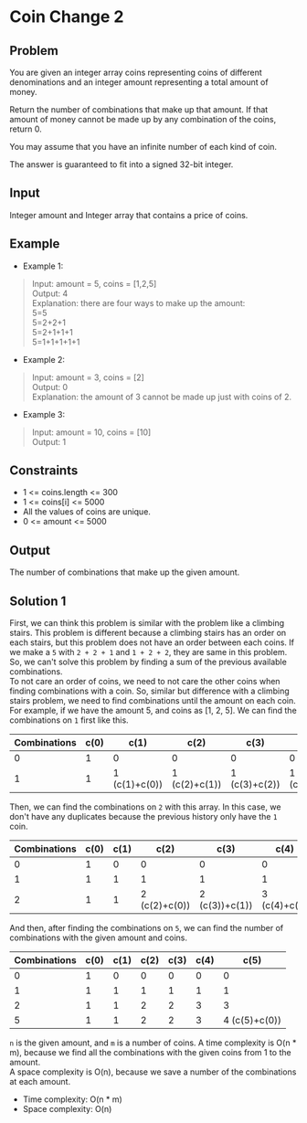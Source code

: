 # Coin Change 2

## Problem

You are given an integer array coins representing coins of different denominations and an integer amount representing a total amount of money.

Return the number of combinations that make up that amount. If that amount of money cannot be made up by any combination of the coins, return 0.

You may assume that you have an infinite number of each kind of coin.

The answer is guaranteed to fit into a signed 32-bit integer.

## Input

Integer amount and Integer array that contains a price of coins.

## Example

- Example 1:

>Input: amount = 5, coins = [1,2,5]  
Output: 4  
Explanation: there are four ways to make up the amount:  
5=5  
5=2+2+1  
5=2+1+1+1  
5=1+1+1+1+1

- Example 2:

>Input: amount = 3, coins = [2]  
Output: 0  
Explanation: the amount of 3 cannot be made up just with coins of 2.

- Example 3:

>Input: amount = 10, coins = [10]  
Output: 1

## Constraints

- 1 <= coins.length <= 300
- 1 <= coins[i] <= 5000
- All the values of coins are unique.
- 0 <= amount <= 5000

## Output

The number of combinations that make up the given amount.

## Solution 1

First, we can think this problem is similar with the problem like a climbing stairs. This problem is different because a climbing stairs has an order on each stairs, but this problem does not have an order between each coins. If we make a `5` with `2 + 2 + 1` and `1 + 2 + 2`, they are same in this problem. So, we can't solve this problem by finding a sum of the previous available combinations.  
To not care an order of coins, we need to not care the other coins when finding combinations with a coin. So, similar but difference with a climbing stairs problem, we need to find combinations until the amount on each coin.  
For example, if we have the amount 5, and coins as [1, 2, 5]. We can find the combinations on `1` first like this.  

Combinations|c(0)|c(1)|c(2)|c(3)|c(4)|c(5)
----|----|----|----|----|----|----
0|1|0|0|0|0|0
1|1|1 (c(1)+c(0))|1 (c(2)+c(1))|1 (c(3)+c(2))|1 (c(4)+c(3))|1 (c(5)+c(4))

Then, we can find the combinations on `2` with this array. In this case, we don't have any duplicates because the previous history only have the `1` coin.

Combinations|c(0)|c(1)|c(2)|c(3)|c(4)|c(5)
----|----|----|----|----|----|----
0|1|0|0|0|0|0
1|1|1|1|1|1|1
2|1|1|2 (c(2)+c(0))|2 (c(3))+c(1))|3 (c(4)+c(2)|3 (c(5)+c(3))

And then, after finding the combinations on `5`, we can find the number of combinations with the given amount and coins.

Combinations|c(0)|c(1)|c(2)|c(3)|c(4)|c(5)
----|----|----|----|----|----|----
0|1|0|0|0|0|0
1|1|1|1|1|1|1
2|1|1|2|2|3|3
5|1|1|2|2|3|4 (c(5)+c(0))

`n` is the given amount, and `m` is a number of coins.
A time complexity is O(n * m), because we find all the combinations with the given coins from 1 to the amount.  
A space complexity is O(n), because we save a number of the combinations at each amount.

- Time complexity: O(n * m)
- Space complexity: O(n)
